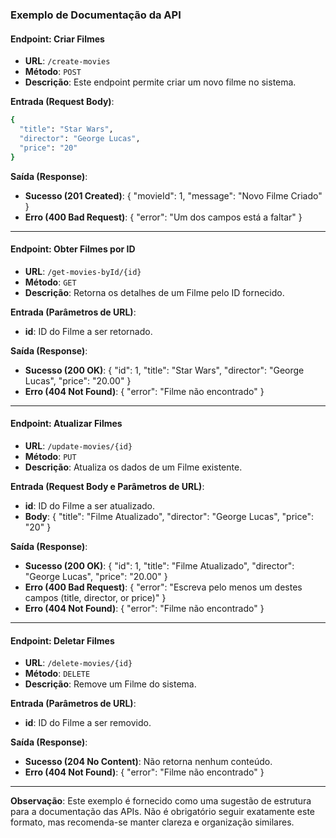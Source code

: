 ### Exemplo de Documentação da API

#### Endpoint: Criar Filmes
- **URL**: `/create-movies`
- **Método**: `POST`
- **Descrição**: Este endpoint permite criar um novo filme no sistema.

**Entrada (Request Body)**:
```bash
{
  "title": "Star Wars",
  "director": "George Lucas",
  "price": "20"
}
```

**Saída (Response)**:
- **Sucesso (201 Created)**:
{
  "movieId": 1,
  "message": "Novo Filme Criado"
}
- **Erro (400 Bad Request)**:
{
   "error": "Um dos campos está a faltar"
}
---

#### Endpoint: Obter Filmes por ID
- **URL**: `/get-movies-byId/{id}`
- **Método**: `GET`
- **Descrição**: Retorna os detalhes de um Filme pelo ID fornecido.

**Entrada (Parâmetros de URL)**:
- **id**: ID do Filme a ser retornado.

**Saída (Response)**:
- **Sucesso (200 OK)**:
{
	"id": 1,
	"title": "Star Wars",
	"director": "George Lucas",
	"price": "20.00"
}
- **Erro (404 Not Found)**:
{
	"error": "Filme não encontrado"
}

---

#### Endpoint: Atualizar Filmes
- **URL**: `/update-movies/{id}`
- **Método**: `PUT`
- **Descrição**: Atualiza os dados de um Filme existente.

**Entrada (Request Body e Parâmetros de URL)**:
- **id**: ID do Filme a ser atualizado.
- **Body**:
{
  "title": "Filme Atualizado",
  "director": "George Lucas",
  "price": "20"
}

**Saída (Response)**:
- **Sucesso (200 OK)**:
{
	"id": 1,
	"title": "Filme Atualizado",
	"director": "George Lucas",
	"price": "20.00"
}
- **Erro (400 Bad Request)**:
{
	"error": "Escreva pelo menos um destes campos (title, director, or price)"
}
- **Erro (404 Not Found)**:
{
	"error": "Filme não encontrado"
}

---

#### Endpoint: Deletar Filmes
- **URL**: `/delete-movies/{id}`
- **Método**: `DELETE`
- **Descrição**: Remove um Filme do sistema.

**Entrada (Parâmetros de URL)**:
- **id**: ID do Filme a ser removido.

**Saída (Response)**:
- **Sucesso (204 No Content)**:
  Não retorna nenhum conteúdo.
- **Erro (404 Not Found)**:
{
	"error": "Filme não encontrado"
}

---

**Observação**: Este exemplo é fornecido como uma sugestão de estrutura para a documentação das APIs. Não é obrigatório seguir exatamente este formato, mas recomenda-se manter clareza e organização similares.